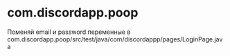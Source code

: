 # com.discordapp.poop
Поменяй email и password переменные в com.discordapp.poop/src/test/java/com/discordappp/pages/LoginPage.java 
